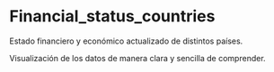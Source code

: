 # Financial_status_countries
Estado financiero y económico actualizado de distintos países.

Visualización de los datos de manera clara y sencilla de comprender. 
